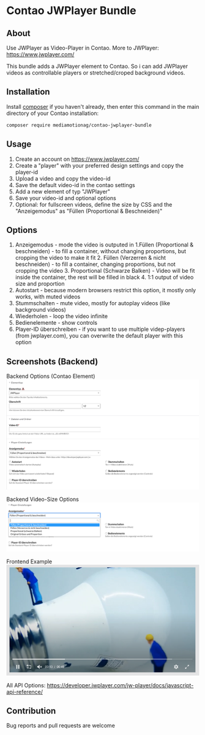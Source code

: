 
# Contao JWPlayer Bundle

## About
Use JWPlayer as Video-Player in Contao.
More to JWPlayer: https://www.jwplayer.com/

This bundle adds a JWPlayer element to Contao.
So i can add JWPlayer videos as controllable players or stretched/croped background videos.

## Installation
Install [composer](https://getcomposer.org) if you haven't already, then enter this command in the main directory of your Contao installation:
```sh
composer require mediamotionag/contao-jwplayer-bundle
```
## Usage
1. Create an account on https://www.jwplayer.com/
2. Create a "player" with your preferred design settings and copy the player-id
3. Upload a video and copy the video-id
4. Save the default video-id in the contao settings
5. Add a new element of typ "JWPlayer"
6. Save your video-id and optional options
7. Optional: for fullscreen videos, define the size by CSS and the "Anzeigemodus" as "Füllen (Proportional & Beschneiden)"

## Options
1. Anzeigemodus - mode the video is outputed in
    1.Füllen (Proportional & beschneiden) - to fill a container, without changing proportions, but cropping the video to make it fit
    2. Füllen (Verzerren & nicht beschneiden) - to fill a container, changing proportions, but not cropping the video
    3. Proportional (Schwarze Balken) - Video will be fit inside the container, the rest will be filled in black
    4. 1:1 output of video size and proportion
2. Autostart - because modern browsers restrict this option, it mostly only works, with muted videos
3. Stummschalten - mute video, mostly for autoplay videos (like background videos)
4. Wiederholen - loop the video infinite
5. Bedienelemente - show controls
6. Player-ID überschreiben - if you want to use multiple videp-players (from jwplayer.com), you can overwrite the default player with this option

## Screenshots (Backend)
Backend Options (Contao Element)
![enter image description here](https://raw.githubusercontent.com/mediamotionag/contao-jwplayer-bundle/master/Backend_1.png)

Backend Video-Size Options
![enter image description here](https://raw.githubusercontent.com/mediamotionag/contao-jwplayer-bundle/master/Backend_2.png)

Frontend Example
![enter image description here](https://raw.githubusercontent.com/mediamotionag/contao-jwplayer-bundle/master/Frontend.png)

All API Options:
https://developer.jwplayer.com/jw-player/docs/javascript-api-reference/

## Contribution
Bug reports and pull requests are welcome
